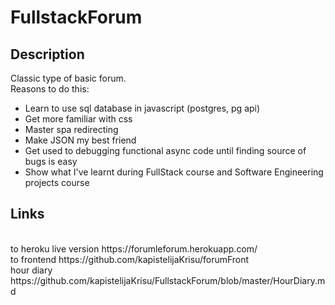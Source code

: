 # FullstackForum

## Description
Classic type of basic forum. </br>
Reasons to do this: </br>
- Learn to use sql database in javascript (postgres, pg api) </br>
- Get more familiar with css </br>
- Master spa redirecting </br>
- Make JSON my best friend </br>
- Get used to debugging functional async code until finding source of bugs is easy</br>
- Show what I've learnt during FullStack course and Software Engineering projects course

## Links
</br>
to heroku live version https://forumleforum.herokuapp.com/
</br>
to frontend https://github.com/kapistelijaKrisu/forumFront
</br>
hour diary https://github.com/kapistelijaKrisu/FullstackForum/blob/master/HourDiary.md
</br>
